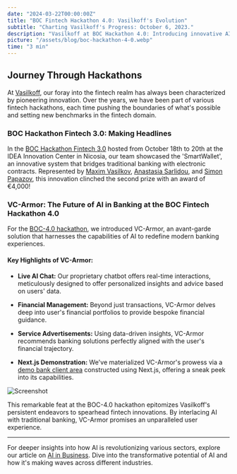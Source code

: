 ```yaml
---
date: "2024-03-22T00:00:00Z"
title: "BOC Fintech Hackathon 4.0: Vasilkoff's Evolution"
subtitle: "Charting Vasilkoff's Progress: October 6, 2023."
description: "Vasilkoff at BOC Hackathon 4.0: Introducing innovative AI-driven live chat solutions for modern banking."
picture: "/assets/blog/boc-hackathon-4-0.webp"
time: "3 min"
---
```

## Journey Through Hackathons

At [Vasilkoff](https://vasilkoff.com/), our foray into the fintech realm has always been characterized by pioneering innovation. Over the years, we have been part of various fintech hackathons, each time pushing the boundaries of what's possible and setting new benchmarks in the fintech domain.

### BOC Hackathon Fintech 3.0: Making Headlines

In the [BOC Hackathon Fintech 3.0](https://vasilkoff.com/blog/boc-hackathon-fintech-3-0) hosted from October 18th to 20th at the IDEA Innovation Center in Nicosia, our team showcased the 'SmartWallet', an innovative system that bridges traditional banking with electronic contracts. Represented by [Maxim Vasilkov](/team/maxim-vasilkov), [Anastasia Sarlidou](/team/anastasia-sarlidou), and [Simon Papazov](/team/simon-papazov), this innovation clinched the second prize with an award of €4,000!

### VC-Armor: The Future of AI in Banking at the BOC Fintech Hackathon 4.0

For the [BOC-4.0 hackathon](https://bochackathon.com/en/), we introduced VC-Armor, an avant-garde solution that harnesses the capabilities of AI to redefine modern banking experiences.

#### **Key Highlights of VC-Armor:**

- **Live AI Chat:** Our proprietary chatbot offers real-time interactions, meticulously designed to offer personalized insights and advice based on users' data.
  
- **Financial Management:** Beyond just transactions, VC-Armor delves deep into user's financial portfolios to provide bespoke financial guidance.

- **Service Advertisements:** Using data-driven insights, VC-Armor recommends banking solutions perfectly aligned with the user's financial trajectory.

- **Next.js Demonstration:** We've materialized VC-Armor's prowess via a [demo bank client area](https://github.com/vasilkoff/vc-armor-demo) constructed using Next.js, offering a sneak peek into its capabilities.

![Screenshot](/assets/blog/Screenshot-vc-armo-chat.webp)

This remarkable feat at the BOC-4.0 hackathon epitomizes Vasilkoff's persistent endeavors to spearhead fintech innovations. By interlacing AI with traditional banking, VC-Armor promises an unparalleled user experience.

---

For deeper insights into how AI is revolutionizing various sectors, explore our article on [AI in Business](https://vasilkoff.com/blog/ai-in-business). Dive into the transformative potential of AI and how it's making waves across different industries.
